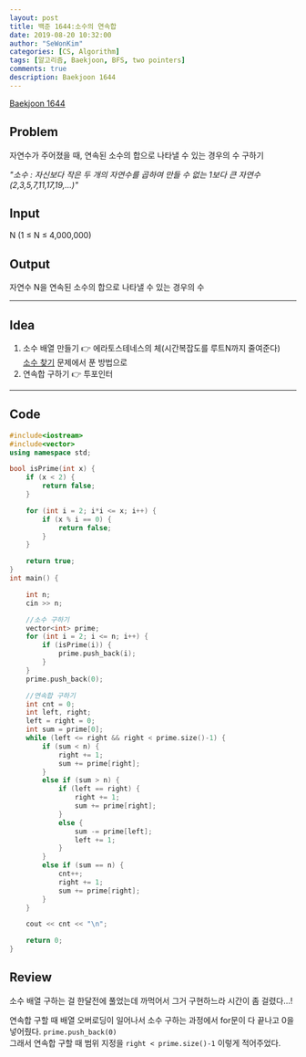 ```yaml
---
layout: post
title: 백준 1644:소수의 연속합
date: 2019-08-20 10:32:00
author: "SeWonKim"
categories: [CS, Algorithm]
tags: [알고리즘, Baekjoon, BFS, two pointers]
comments: true
description: Baekjoon 1644
---
```


[Baekjoon 1644](https://www.acmicpc.net/problem/1644)

## Problem

자연수가 주어졌을 때, 연속된 소수의 합으로 나타낼 수 있는 경우의 수 구하기

_"소수 : 자신보다 작은 두 개의 자연수를 곱하여 만들 수 없는 1보다 큰 자연수 (2,3,5,7,11,17,19,...)"_

## Input

N (1 ≤ N ≤ 4,000,000)

## Output

자연수 N을 연속된 소수의 합으로 나타낼 수 있는 경우의 수

---

## Idea

1. 소수 배열 만들기 👉 에라토스테네스의 체(시간복잡도를 루트N까지 줄여준다)  
   [소수 찾기](https://www.acmicpc.net/problem/1978) 문제에서 푼 방법으로
2. 연속합 구하기 👉 투포인터

---

## Code

```cpp
#include<iostream>
#include<vector>
using namespace std;

bool isPrime(int x) {
	if (x < 2) {
		return false;
	}

	for (int i = 2; i*i <= x; i++) {
		if (x % i == 0) {
			return false;
		}
	}

	return true;
}
int main() {

	int n;
	cin >> n;

	//소수 구하기
	vector<int> prime;
	for (int i = 2; i <= n; i++) {
		if (isPrime(i)) {
			prime.push_back(i);
		}
	}
	prime.push_back(0);

	//연속합 구하기
	int cnt = 0;
	int left, right;
	left = right = 0;
	int sum = prime[0];
	while (left <= right && right < prime.size()-1) {
		if (sum < n) {
			right += 1;
			sum += prime[right];
		}
		else if (sum > n) {
			if (left == right) {
				right += 1;
				sum += prime[right];
			}
			else {
				sum -= prime[left];
				left += 1;
			}
		}
		else if (sum == n) {
			cnt++;
			right += 1;
			sum += prime[right];
		}
	}

	cout << cnt << "\n";

	return 0;
}
```

## Review

소수 배열 구하는 걸 한달전에 풀었는데 까먹어서 그거 구현하느라 시간이 좀 걸렸다...!

연속합 구할 때 배열 오버로딩이 일어나서 소수 구하는 과정에서 for문이 다 끝나고 0을 넣어줬다. `prime.push_back(0)`  
그래서 연속합 구할 때 범위 지정을 `right < prime.size()-1` 이렇게 적어주었다.
